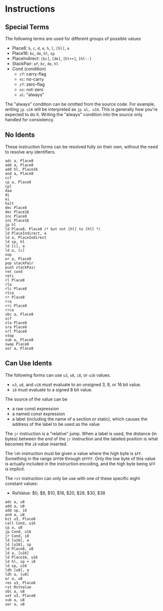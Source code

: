 # Instructions

## Special Terms

The following terms are used for different groups of possible values

* Place8: `b`, `c`, `d`, `e`, `h`, `l`, `[hl]`, `a`
* Place16: `bc`, `de`, `hl`, `sp`
* PlaceIndirect: `[bc]`, `[de]`, `[hl++]`, `[hl--]`
* StackPair: `af`, `bc`, `de`, `hl`
* Cond (condition)
  * `cf`: carry-flag
  * `nc`: no-carry
  * `zf`: zero-flag
  * `nz`: not-zero
  * `al`: "always"

The "always" condition can be omitted from the source code. For example, writing `jp u16` will be interpreted as `jp al, u16`. This is generally how you're expected to do it. Writing the "always" condition into the source only handled for consistency.

## No Idents

These instruction forms can be resolved fully on their own, without the need to resolve any identifiers.

```
adc a, Place8
add a, Place8
add hl, Place16
and a, Place8
ccf
cp a, Place8
cpl
daa
di
ei
halt
dec Place8
dec Place16
inc Place8
inc Place16
jp hl
ld Place8, Place8 /* but not [hl] to [hl] */
ld PlaceIndirect, a
ld a, PlaceIndirect
ld sp, hl
ld [c], a
ld a, [c]
nop
or a, Place8
pop stackPair
push stackPair
ret cond
reti
rl Place8
rla
rlc Place8
rlca
rr Place8
rra
rrc Place8
rrca
sbc a, Place8
scf
sla Place8
sra Place8
srl Place8
stop
sub a, Place8
swap Place8
xor a, Place8
```

## Can Use Idents

The following forms can use `u3`, `u8`, `i8`, or `u16` values.
* `u3`, `u8`, and `u16` must evaluate to an unsigned 3, 8, or 16 bit value.
* `i8` must evaluate to a signed 8 bit value.

The source of the value can be
* a raw const expression
* a named const expression
* a label (including the name of a section or static), which causes the address of the label to be used as the value

The `jr` instruction is a "relative" jump. When a label is used, the distance (in bytes) between the *end* of the `jr` instruction and the labeled position is what becomes the `i8` value inserted.

The `ldh` instruction must be given a value where the high byte is `$FF`. Something in the range `$FF00` through `$FFFF`. Only the low byte of this value is actually included in the instruction encoding, and the high byte being `$FF` is implicit.

The `rst` instruction can only be use with one of these specific eight constant values:
* RstValue: $0, $8, $10, $18, $20, $28, $30, $38

```
adc a, u8
add a, u8
add sp, i8
and a, u8
bit u3, Place8
call Cond, u16
cp a, u8
jp Cond, u16
jr Cond, i8
ld [u16], a
ld [u16], sp
ld Place8, u8
ld a, [u16]
ld Place16, u16
ld hl, sp + i8
ld sp, u16
ldh [u8], a
ldh a, [u8]
or a, u8
res u3, Place8
rst RstValue
sbc a, u8
set u3, Place8
sub a, u8
xor a, u8
```
